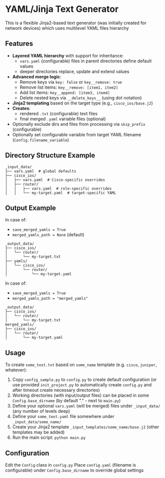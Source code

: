 # YAML/Jinja Text Generator

This is a flexible Jinja2-based text generator (was initially created for network devices) which uses multilevel YAML files hierarchy

## Features

- **Layered YAML hierarchy** with support for inheritance:
  - `vars.yaml` (configurable) files in parent directories define default values
  - deeper directories replace, update and extend values
- **Advanced merge logic**:
  - Remove keys via `key: false` or `key__remove: true`
  - Remove list items: `key__remove: [item1, item2]`
  - Add list items: `key__append: [item3, item4]`
  - Delete nested keys via `__delete_keys__` (using dot notation)
- **Jinja2 templating** based on the target type (e.g., `cisco_ios/base.j2`)
- **Creates**:
  - rendered `.txt` (configurable) text files
  - final merged `.yaml` variable files (optional)
- Optionally exclude dirs and files from processing via `skip_prefix` (configurable)
- Optionally set configurable variable from target YAML filename (`Config.filename_variable`)

## Directory Structure Example

```text
_input_data/
├── vars.yaml  # global defaults
├── cisco_ios/
│   ├── vars.yaml  # Cisco-specific overrides
│   ├── router/
│   │   ├── vars.yaml  # role-specific overrides
│   │   └── my-target.yaml  # target-specific YAML
```

## Output Example

In case of:
- `save_merged_yamls = True`
- `merged_yamls_path = None` (default)

```text
_output_data/
├── cisco_ios/
│   └── router/
│       └── my-target.txt
├── yamls/
│   └── cisco_ios/
│       └── router/
│           └── my-target.yaml
```

In case of:
- `save_merged_yamls = True`
- `merged_yamls_path = "merged_yamls"`

```text
_output_data/
├── cisco_ios/
│   └── router/
│       └── my-target.txt
merged_yamls/
├── cisco_ios/
│   └── router/
│       └── my-target.yaml
```

## Usage

To create `some_text.txt` based on `some_name` template (e.g. `cisco`, `juniper`, whatever):
1. Copy `config_sample.py` to `config.py` to create default configuration (or use provided `init_project.py` to automatically create `config.py` and after timeout create necessary directories)
1. Working directories (with input/output files) can be placed in some `Config.base_dirname` (by default "." - next to `main.py`)
1. Define your optional `vars.yaml` (will be merged) files under `_input_data/` (any number of levels deep)
1. Define your `some_text.yaml` file somewhere under `_input_data/some_name/`
1. Create your Jinja2 template `_input_templates/some_name/base.j2` (other templates may be added)
1. Run the main script: `python main.py`

## Configuration

Edit the `Config` class in `config.py`
Place `config.yaml` (filename is configurable) under `Config.base_dirname` to override global settings